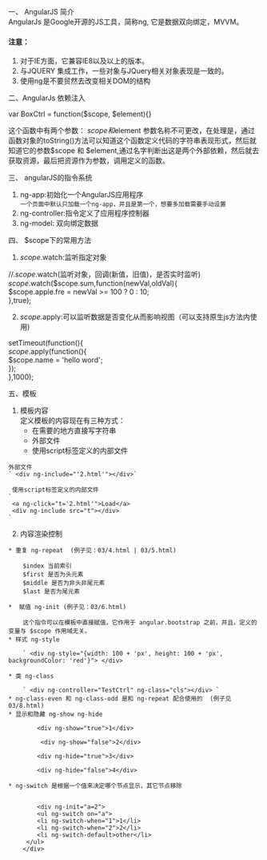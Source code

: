 一、 AngularJS 简介  
AngularJs 是Google开源的JS工具，简称ng, 它是数据双向绑定，MVVM。
#### 注意：  
 1. 对于IE方面，它兼容IE8以及以上的版本。  
 2. 与JQUERY 集成工作，一些对象与JQuery相关对象表现是一致的。  
 3. 使用ng是不要贸然去改变相关DOM的结构  
 
二、AngularJs 依赖注入  

> 
 var BoxCtrl = function($scope, $element){} 
 
这个函数中有两个参数： $scope和$element 参数名称不可更改，在处理是，通过函数对象的toString()方法可以知道这个函数定义代码的字符串表现形式，然后就知道它的参数$scope 和 $element,通过名字判断出这是两个外部依赖，然后就去获取资源，最后把资源作为参数，调用定义的函数。 

三、  angularJS的指令系统  
 1. ng-app:初始化一个AngularJS应用程序  
 `一个页面中默认只加载一个ng-app，并且是第一个，想要多加载需要手动设置`  
 2. ng-controller:指令定义了应用程序控制器  
 3. ng-model: 双向绑定数据  
 
四、 $scope下的常用方法  
 1. $scope.$watch:监听指定对象  

 > 
 //$.scope.$watch(监听对象，回调(新值，旧值)，是否实时监听)  
$scope.$watch($scope.sum,function(newVal,oldVal){  
    $scope.apple.fre = newVal >= 100 ? 0 : 10;  
},true);  

 2. $scope.$apply:可以监听数据是否变化从而影响视图（可以支持原生js方法内使用)  

 > 
 setTimeout(function(){  
     $scope.$apply(function(){  
         $scope.name = 'hello word';  
     });  
 },1000);  

五、模板  

   1. 模板内容  
	   定义模板的内容现在有三种方式： 
	   * 在需要的地方直接写字符串  
	   * 外部文件  
	   * 使用script标签定义的内部文件
	   
	外部文件  
	` <div ng-include="'2.html'"></div>`  

	 使用script标签定义的内部文件  
	` 
	 <a ng-click="t='2.html'">Load</a>  
	 <div ng-include src="t"></div>  
	`  
  2. 内容渲染控制  
 	
	* 重复 ng-repeat  (例子见：03/4.html | 03/5.html)
	
		$index 当前索引  
		$first 是否为头元素  
		$middle 是否为非头非尾元素  
		$last 是否为尾元素  

	*  赋值 ng-init (例子见：03/6.html)
	  
		这个指令可以在模板中直接赋值，它作用于 angular.bootstrap 之前，并且，定义的变量与 $scope 作用域无关。 
	* 样式 ng-style  
	
		` <div ng-style="{width: 100 + 'px', height: 100 + 'px', backgroundColor: 'red'}"> </div>
	    `
	* 类 ng-class  
	
		` <div ng-controller="TestCtrl" ng-class="cls"></div> `  
	* ng-class-even 和 ng-class-odd 是和 ng-repeat 配合使用的  (例子见03/8.html)  
	* 显示和隐藏 ng-show ng-hide  
	
			<div ng-show="true">1</div>  
    
			 <div ng-show="false">2</div>  
    
		  	<div ng-hide="true">3</div>  
    
		  	<div ng-hide="false">4</div>  

	* ng-switch 是根据一个值来决定哪个节点显示，其它节点移除 
	 
	
	        <div ng-init="a=2">  
    	    <ul ng-switch on="a">  
   			<li ng-switch-when="1">1</li>      
    		<li ng-switch-when="2">2</li>    
    		<li ng-switch-default>other</li>    
   		 </ul>  
    	</div>
	
		
		

	    
	
 	
  
  


 
 


